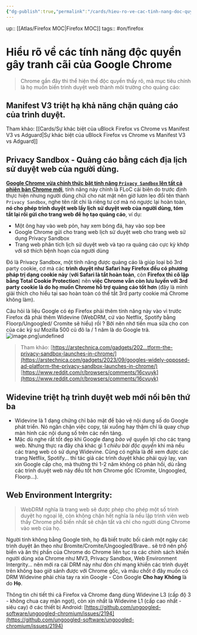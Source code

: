 ```yaml
---
{"dg-publish":true,"permalink":"/cards/hieu-ro-ve-cac-tinh-nang-doc-quyen-gay-tranh-cai-cua-google-chrome/"}
---
```


up:: [[Atlas/Firefox MOC\|Firefox MOC]]
tags:: #on/firefox 

# Hiểu rõ về các tính năng độc quyền gây tranh cãi của Google Chrome

> Chrome gần đây thì thể hiện thế độc quyền thấy rõ, mà mục tiêu chính là họ muốn biến trình duyệt web thành môi trường cho quảng cáo:  

## Manifest V3 triệt hạ khả năng chặn quảng cáo của trình duyệt. 
Tham khảo: [[Cards/Sự khác biệt của uBlock Firefox vs Chrome vs Manifest V3 vs Adguard\|Sự khác biệt của uBlock Firefox vs Chrome vs Manifest V3 vs Adguard]]

## Privacy Sandbox - Quảng cáo bằng cách địa lịch sử duyệt web của người dùng.

[**Google Chrome vừa chính thức bật tính năng `Privacy Sandbox` lên tất cả phiên bản Chrome mới**](https://arstechnica.com/gadgets/2023/09/googles-widely-opposed-ad-platform-the-privacy-sandbox-launches-in-chrome/), tính năng này chính là FLoC cải biên do trước định thực hiện nhưng người dùng chửi cho nát mặt nên giờ lươn lẹo đổi tên thành `Privacy Sandbox`, nghe tên rất chi là riêng tư cơ mà nó ngược lại hoàn toàn, **nó cho phép trình duyệt web lấy lịch sử duyệt web của người dùng, tóm tắt lại rồi gửi cho trang web để họ tạo quảng cáo**, ví dụ:  

- Một ông hay vào web pỏn, hay xem bóng đá, hay vào sọp bee
- Google Chrome gửi cho trang web lịch sử duyệt web cho trang web sử dụng Privacy Sandbox
- Trang web phân tích lịch sử duyệt web và tạo ra quảng cáo cực kỳ khớp với sở thích bệnh hoạn của người dùng

Đó là Privacy Sandbox, một tính năng được quảng cáo là giúp loại bỏ 3rd party cookie, cơ mà các **trình duyệt như Safari hay Firefox đều có phương pháp trị dạng cookie này** (**với Safari là tắt hoàn toàn**, còn **Firefox thì cô lập bằng Total Cookie Protection**) nên **việc Chrome vẫn còn lưu luyến với 3rd party cookie là do họ muốn Chrome hỗ trợ quảng cáo tốt hơn** (đây là mình giải thích cho hiểu tại sao hoàn toàn có thể tắt 3rd party cookie mà Chrome không làm).  
  
Câu hỏi là liệu Google có ép Firefox phải thêm tính năng này vào vì trước Firefox đã phải thêm Widevine (WebDRM, cứ vào Netflix, Spotify bằng Floorp/Ungoogled/ Cromite sẽ hiểu) rồi ? Bởi nên nhớ tiền mua sữa cho con của các kỹ sư Mozilla 500 củ đô la / 1 năm là do Google trả.
![image.png|undefined](/img/user/Extras/Images/image.png)

> Tham khảo:
[https://arstechnica.com/gadgets/202...tform-the-privacy-sandbox-launches-in-chrome/](https://arstechnica.com/gadgets/2023/09/googles-widely-opposed-ad-platform-the-privacy-sandbox-launches-in-chrome/)  
[https://www.reddit.com/r/browsers/comments/16cvuyk](https://www.reddit.com/r/browsers/comments/16cvuyk)

## Widevine triệt hạ trình duyệt web mới nối bên thứ ba

- Widevine là 1 dạng chứng chỉ bảo mật để bảo vệ nội dung số do Google phát triển. Nó ngăn chặn việc copy, tải xuống hay thậm chí là quay chụp màn hình các nội dung số trên các nền tảng. 
- Mặc dù nghe rất tốt đẹp khi Google đang *bảo vệ* quyền lợi cho các trang web. Nhưng thực ra đây chả khác gì 1 *chiêu bài độc quyền* khi mà nếu các trang web có sử dụng Widevine. Cũng có nghĩa là để xem được các trang Netflix, Spotify... thì tác giả các trình duyệt khác phải quỳ lạy, van xin Google cấp cho, mà thường thì 1-2 năm không có phản hồi, dù rằng các trình duyệt web này đều tốt hơn Chrome gốc (Cromite, Ungoogled, Floorp...).  

## Web Environment Intergrity: 
> WebDRM nghĩa là trang web sẽ được phép cho phép một số trình duyệt họ ngoại lệ, còn không chặn hết nghĩa là nếu lập trình viên web thấy Chrome phổ biến nhất sẽ chặn tất và chỉ cho người dùng Chrome vào web của họ. 

Người tính không bằng Google tính, họ đã biết trước bối cảnh một ngày các trình duyệt ăn theo như Bromite/Cromite/Ungoogled/Brave.. sẽ trở nên phổ biến và ăn thị phần của Chrome do Chrome liên tục ra các chính sách khiến người dùng xóa Chrome như MV3, Privacy Sandbox, Web Environment Intergrity... nên mới ra cái DRM này như đòn chí mạng khiến các trình duyệt trên không bao giờ sánh được với Chrome gốc, và mấu chốt ở đây muốn có DRM Widevine phải chìa tay ra xin Google - Còn Google **Cho hay Không** là do **Họ**.  
  
Thông tin chi tiết thì cả Firefox và Chrome đang dùng Widevine L3 (cấp độ 3 - không chua cay mặn ngọt), còn xịn nhất là Widevine L1 (cấp cao nhất - siêu cay) ở các thiết bị Android:  [https://github.com/ungoogled-software/ungoogled-chromium/issues/2194](https://github.com/ungoogled-software/ungoogled-chromium/issues/2194)